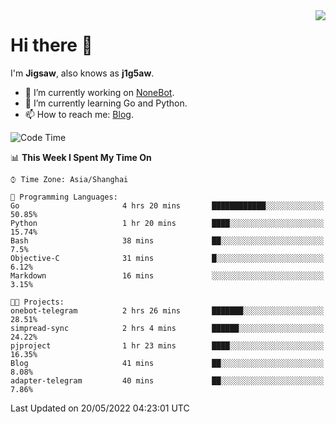 <a href="#">
  <img align="right" src="https://github-readme-stats.vercel.app/api?username=j1g5awi&count_private=true&show_icons=true&title_color=80070B&text_color=B3B3B3&bg_color=212121&icon_color=80070B" />
</a>

# Hi there 👋

I'm **Jigsaw**, also knows as **j1g5aw**.

- 🔭 I’m currently working on [NoneBot](https://github.com/nonebot).
- 🌱 I’m currently learning Go and Python.
- 📫 How to reach me: [Blog](https://blog.maddestroyer.xyz/).

<!--START_SECTION:waka-->
![Code Time](http://img.shields.io/badge/Code%20Time-0%20secs-blue)

📊 **This Week I Spent My Time On** 

```text
⌚︎ Time Zone: Asia/Shanghai

💬 Programming Languages: 
Go                       4 hrs 20 mins       ████████████░░░░░░░░░░░░░   50.85% 
Python                   1 hr 20 mins        ████░░░░░░░░░░░░░░░░░░░░░   15.74% 
Bash                     38 mins             ██░░░░░░░░░░░░░░░░░░░░░░░   7.5% 
Objective-C              31 mins             █░░░░░░░░░░░░░░░░░░░░░░░░   6.12% 
Markdown                 16 mins             ░░░░░░░░░░░░░░░░░░░░░░░░░   3.15%

🐱‍💻 Projects: 
onebot-telegram          2 hrs 26 mins       ███████░░░░░░░░░░░░░░░░░░   28.51% 
simpread-sync            2 hrs 4 mins        ██████░░░░░░░░░░░░░░░░░░░   24.22% 
pjproject                1 hr 23 mins        ████░░░░░░░░░░░░░░░░░░░░░   16.35% 
Blog                     41 mins             ██░░░░░░░░░░░░░░░░░░░░░░░   8.08% 
adapter-telegram         40 mins             ██░░░░░░░░░░░░░░░░░░░░░░░   7.86%

```


 Last Updated on 20/05/2022 04:23:01 UTC
<!--END_SECTION:waka-->
